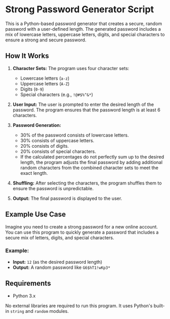 # Strong Password Generator Script

This is a Python-based password generator that creates a secure, random password with a user-defined length. The generated password includes a mix of lowercase letters, uppercase letters, digits, and special characters to ensure a strong and secure password.

## How It Works

1. **Character Sets:** The program uses four character sets:
   - Lowercase letters (`a-z`)
   - Uppercase letters (`A-Z`)
   - Digits (`0-9`)
   - Special characters (e.g., `!@#$%^&*`)

2. **User Input:** The user is prompted to enter the desired length of the password. The program ensures that the password length is at least 6 characters.

3. **Password Generation:**
   - 30% of the password consists of lowercase letters.
   - 30% consists of uppercase letters.
   - 20% consists of digits.
   - 20% consists of special characters.
   - If the calculated percentages do not perfectly sum up to the desired length, the program adjusts the final password by adding additional random characters from the combined character sets to meet the exact length.

4. **Shuffling:** After selecting the characters, the program shuffles them to ensure the password is unpredictable.

5. **Output:** The final password is displayed to the user.

## Example Use Case

Imagine you need to create a strong password for a new online account. You can use this program to quickly generate a password that includes a secure mix of letters, digits, and special characters.

### Example:
- **Input:** `12` (as the desired password length)
- **Output:** A random password like `G6$hT1!wKp3*`

## Requirements

- Python 3.x

No external libraries are required to run this program. It uses Python's built-in `string` and `random` modules.
